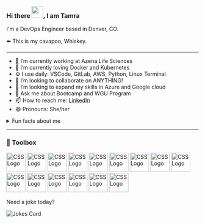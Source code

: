 
### Hi there <img src="https://raw.githubusercontent.com/MartinHeinz/MartinHeinz/master/wave.gif" width="30px">, I am Tamra

<!--
**tamrakareen/tamrakareen** is a ✨ _special_ ✨ repository because its `README.md` (this file) appears on your GitHub profile.
-->

I'm a DevOps Engineer based in Denver, CO.

⬅️ This is my cavapoo, Whiskey. 

---

- 🔭 I’m currently working at Azena Life Sciences
- 🌱 I’m currently loving Docker and Kubernetes
- ⚙️ I use daily: VSCode, GitLab, AWS, Python, Linux Terminal
- 👯 I’m looking to collaborate on ANYTHING!
- 🤔 I’m looking to expand my skills in Azure and Google cloud
- 💬 Ask me about Bootcamp and WGU Program
- 📫 How to reach me: [LinkedIn](https://linkedin.com/in/tamra-sherwood)
- 😄 Pronouns: She/her


<details><summary> Fun facts about me</summary>
  
      * I'm an open water swimmer (sometimes the water is 45 degrees), 
        my last race was in Alaska
  
      * I play the piano
  
      * My nine year old is my programming boss (I write a lot of spy missions)
 
</details>

---

### 🧰 Toolbox

<img src="https://cdn.worldvectorlogo.com/logos/visual-studio-code-1.svg" alt="CSS Logo" width="50" height="50"/>  <img src="https://cdn.worldvectorlogo.com/logos/linux-tux.svg" alt="CSS Logo" width="50" height="50"/>  <img src="https://cdn.worldvectorlogo.com/logos/ubuntu-4.svg" alt="CSS Logo" width="50" height="50"/>  <img src="https://cdn.worldvectorlogo.com/logos/gitlab.svg" alt="CSS Logo" width="50" height="50"/>  <img src="https://cdn.worldvectorlogo.com/logos/github-icon.svg" alt="CSS Logo" width="50" height="50"/>  <img src="https://cdn.worldvectorlogo.com/logos/kubernets.svg" alt="CSS Logo" width="50" height="50"/>  <img src="https://cdn.worldvectorlogo.com/logos/docker.svg" alt="CSS Logo" width="50" height="50"/>  <img src="https://cdn.worldvectorlogo.com/logos/aws-2.svg" alt="CSS Logo" width="50" height="50"/> <img src="https://cdn.worldvectorlogo.com/logos/microsoft-teams-1.svg" alt="CSS Logo" width="50" height="50"/>  <img src="https://cdn.worldvectorlogo.com/logos/grafana.svg" alt="CSS Logo" width="50" height="50"/>  <img src="https://cdn.worldvectorlogo.com/logos/git-icon.svg" alt="CSS Logo" width="50" height="50"/>  <img src="https://cdn.worldvectorlogo.com/logos/slack-2.svg" alt="CSS Logo" width="50" height="50"/>  <img src="https://cdn.worldvectorlogo.com/logos/terraform-enterprise.svg" alt="CSS Logo" width="50" height="50"/> <img src="https://cdn.worldvectorlogo.com/logos/python-5.svg" alt="CSS Logo" width="50" height="50"/>  <img src="https://cdn.worldvectorlogo.com/logos/html-1.svg" alt="CSS Logo" width="50" height="50"/>

Need a joke today?
<!-- Markdown -->

![Jokes Card](https://readme-jokes.vercel.app/api)
